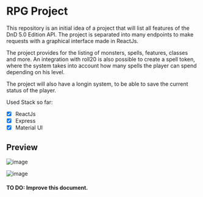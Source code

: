# RPG Project

This repository is an initial idea of a project that will list all features of the DnD 5.0 Edition API.  The project is separated into many endpoints to make requests with a graphical interface made in ReactJs.

The project provides for the listing of monsters, spells, features, classes and more. An integration with roll20 is also possible to create a spell token, where the system takes into account how many spells the player can spend depending on his level.

The project will also have a longin system, to be able to save the current status of the player.

Used Stack so far:
 - [X] ReactJs
 - [X] Express
 - [X] Material UI

## Preview

![image](https://user-images.githubusercontent.com/29682136/119269352-437aba00-bbc5-11eb-8484-e53a922e9b41.png)

![image](https://user-images.githubusercontent.com/29682136/119271980-ec2f1680-bbd1-11eb-9a94-a8e9706131c6.png)


#### TO DO: Improve this document. 
